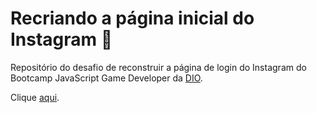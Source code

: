 # Recriando a página inicial do Instagram :drum:
  
Repositório do desafio de reconstruir a página de login do Instagram do Bootcamp JavaScript Game Developer
da [DIO](https://web.dio.me/home).

Clique [aqui](index.html).